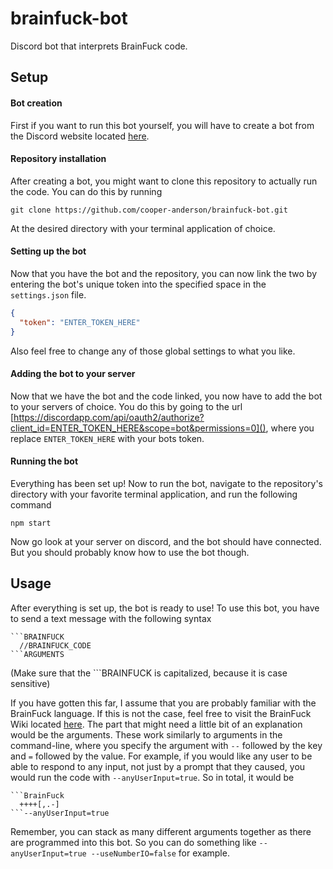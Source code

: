 # brainfuck-bot
Discord bot that interprets BrainFuck code.

## Setup
#### Bot creation
First if you want to run this bot yourself, you will have to create a bot from the Discord website located [here](https://discordapp.com/developers/applications/me).
#### Repository installation
After creating a bot, you might want to clone this repository to actually run the code. You can do this by running
```
git clone https://github.com/cooper-anderson/brainfuck-bot.git
```
At the desired directory with your terminal application of choice.
#### Setting up the bot
Now that you have the bot and the repository, you can now link the two by entering the bot's unique token into the specified space in the `settings.json` file.
```JSON
{
  "token": "ENTER_TOKEN_HERE"
}
```
Also feel free to change any of those global settings to what you like.
#### Adding the bot to your server
Now that we have the bot and the code linked, you now have to add the bot to your servers of choice. You do this by going to the url [https://discordapp.com/api/oauth2/authorize?client_id=ENTER_TOKEN_HERE&scope=bot&permissions=0](), where you replace `ENTER_TOKEN_HERE` with your bots token.
#### Running the bot
Everything has been set up! Now to run the bot, navigate to the repository's directory with your favorite terminal application, and run the following command
```
npm start
```
Now go look at your server on discord, and the bot should have connected. But you should probably know how to use the bot though.

## Usage
After everything is set up, the bot is ready to use! To use this bot, you have to send a text message with the following syntax
```
```BRAINFUCK
  //BRAINFUCK_CODE
```ARGUMENTS
```
(Make sure that the \`\`\`BRAINFUCK is capitalized, because it is case sensitive)

If you have gotten this far, I assume that you are probably familiar with the BrainFuck language. If this is not the case, feel free to visit the BrainFuck Wiki located [here](https://en.wikipedia.org/wiki/Brainfuck).
The part that might need a little bit of an explanation would be the arguments. These work similarly to arguments in the command-line, where you specify the argument with `--` followed by the key and `=` followed by the value.
For example, if you would like any user to be able to respond to any input, not just by a prompt that they caused, you would run the code with `--anyUserInput=true`.
So in total, it would be
```
```BrainFuck
  ++++[,.-]
```--anyUserInput=true
```
Remember, you can stack as many different arguments together as there are programmed into this bot. So you can do something like `--anyUserInput=true --useNumberIO=false` for example.
